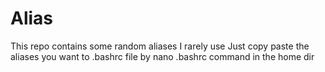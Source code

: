 # Alias
This repo contains some random aliases I rarely use
Just copy paste the aliases you want to .bashrc file by nano .bashrc command in the home dir
